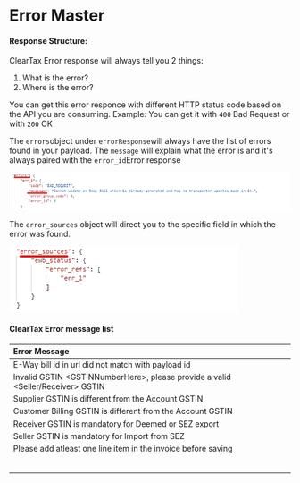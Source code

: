 # Error Master

#### Response Structure:

ClearTax Error response will always tell you 2 things:

1. What is the error?
2. Where is the error?

You can get this error responce with different HTTP status code based on the API you are consuming. Example: You can get it with `400` Bad Request or with `200` OK

The `errors`object under `errorResponse`will always have the list of errors found in your payload. The `message` will explain what the error is and it's always paired with the `error_id`Error response

![](../../../.gitbook/assets/annotation-2020-07-30-144727.png)

The `error_sources` object will direct you to the specific field in which the error was found.

![](../../../.gitbook/assets/annotation-2020-07-30-144916.png)

#### ClearTax Error message list

| Error Message |
| :--- |
| E-Way bill id in url did not match with payload id |
| Invalid GSTIN &lt;GSTINNumberHere&gt;, please provide a valid &lt;Seller/Receiver&gt; GSTIN |
| Supplier GSTIN is different from the Account GSTIN |
| Customer Billing GSTIN is different from the Account GSTIN |
| Receiver GSTIN is mandatory for Deemed or SEZ export |
| Seller GSTIN is mandatory for Import from SEZ |
| Please add atleast one line item in the invoice before saving |
|  |
|  |
|  |
|  |
|  |
|  |



